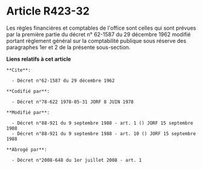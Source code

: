 # Article R423-32

Les règles financières et comptables de l'office sont celles qui sont prévues par la première partie du décret n° 62-1587 du
29 décembre 1962 modifié portant règlement général sur la comptabilité publique sous réserve des paragraphes 1er et 2 de la
présente sous-section.

**Liens relatifs à cet article**

	**Cite**:

	  - Décret n°62-1587 du 29 décembre 1962

	**Codifié par**:

	  - Décret n°78-622 1978-05-31 JORF 8 JUIN 1978

	**Modifié par**:

	  - Décret n°88-921 du 9 septembre 1988 - art. 1 () JORF 15 septembre 1988
	  - Décret n°88-921 du 9 septembre 1988 - art. 10 () JORF 15 septembre 1988

	**Abrogé par**:

	  - Décret n°2008-648 du 1er juillet 2008 - art. 1
